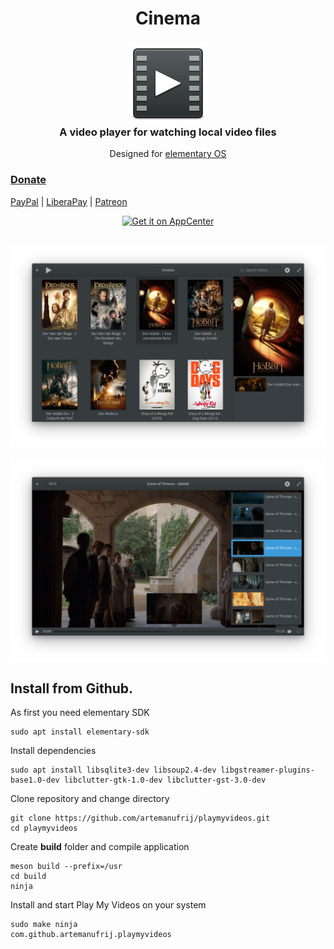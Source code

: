 <div>
  <h1 align="center">Cinema</h1>
  <h3 align="center"><img src="data/icons/64/com.github.artemanufrij.playmyvideos.svg"/><br>A video player for watching local video files</h3>
  <p align="center">Designed for <a href="https://elementary.io"> elementary OS</p>
</div>

### Donate
<a href="https://www.paypal.me/ArtemAnufrij">PayPal</a> | <a href="https://liberapay.com/Artem/donate">LiberaPay</a> | <a href="https://www.patreon.com/ArtemAnufrij">Patreon</a>

<p align="center">
  <a href="https://appcenter.elementary.io/com.github.artemanufrij.playmyvideos">
    <img src="https://appcenter.elementary.io/badge.svg" alt="Get it on AppCenter">
  </a>
</p>
<p align="center">
  <img src="screenshots/Screenshot.png"/>
  <br/>
  <img src="screenshots/Screenshot_Player.png"/>
</p>

## Install from Github.

As first you need elementary SDK
```
sudo apt install elementary-sdk
```
Install dependencies
```
sudo apt install libsqlite3-dev libsoup2.4-dev libgstreamer-plugins-base1.0-dev libclutter-gtk-1.0-dev libclutter-gst-3.0-dev
```
Clone repository and change directory
```
git clone https://github.com/artemanufrij/playmyvideos.git
cd playmyvideos
```

Create **build** folder and compile application
```
meson build --prefix=/usr
cd build
ninja
```

Install and start Play My Videos on your system
```
sudo make ninja
com.github.artemanufrij.playmyvideos
```
